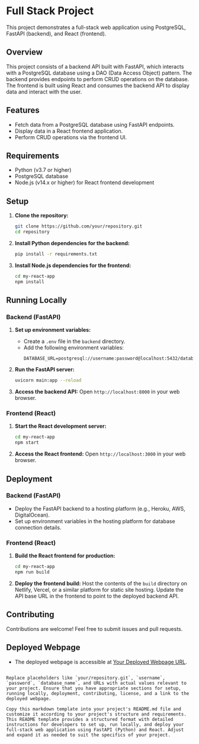 # Full Stack Project

This project demonstrates a full-stack web application using PostgreSQL, FastAPI (backend), and React (frontend).

## Overview

This project consists of a backend API built with FastAPI, which interacts with a PostgreSQL database using a DAO (Data Access Object) pattern. The backend provides endpoints to perform CRUD operations on the database. The frontend is built using React and consumes the backend API to display data and interact with the user.

## Features

- Fetch data from a PostgreSQL database using FastAPI endpoints.
- Display data in a React frontend application.
- Perform CRUD operations via the frontend UI.

## Requirements

- Python (v3.7 or higher)
- PostgreSQL database
- Node.js (v14.x or higher) for React frontend development

## Setup

1. **Clone the repository:**
   ```bash
   git clone https://github.com/your/repository.git
   cd repository


2. **Install Python dependencies for the backend:**
   ```bash
   pip install -r requirements.txt
   ```

3. **Install Node.js dependencies for the frontend:**
   ```bash
   cd my-react-app
   npm install
   ```

## Running Locally

### Backend (FastAPI)

1. **Set up environment variables:**
    - Create a `.env` file in the `backend` directory.
    - Add the following environment variables:
      ```plaintext
      DATABASE_URL=postgresql://username:password@localhost:5432/database_name
      ```

2. **Run the FastAPI server:**
   ```bash
   uvicorn main:app --reload
   ```

3. **Access the backend API:**
   Open `http://localhost:8000` in your web browser.

### Frontend (React)

1. **Start the React development server:**
   ```bash
   cd my-react-app
   npm start
   ```

2. **Access the React frontend:**
   Open `http://localhost:3000` in your web browser.

## Deployment

### Backend (FastAPI)

- Deploy the FastAPI backend to a hosting platform (e.g., Heroku, AWS, DigitalOcean).
- Set up environment variables in the hosting platform for database connection details.

### Frontend (React)

1. **Build the React frontend for production:**
   ```bash
   cd my-react-app
   npm run build
   ```

2. **Deploy the frontend build:**
   Host the contents of the `build` directory on Netlify, Vercel, or a similar platform for static site hosting.
   Update the API base URL in the frontend to point to the deployed backend API.

## Contributing

Contributions are welcome! Feel free to submit issues and pull requests.

## Deployed Webpage

- The deployed webpage is accessible at [Your Deployed Webpage URL](https://example.com).
```

Replace placeholders like `your/repository.git`, `username`, `password`, `database_name`, and URLs with actual values relevant to your project. Ensure that you have appropriate sections for setup, running locally, deployment, contributing, license, and a link to the deployed webpage.

Copy this markdown template into your project's README.md file and customize it according to your project's structure and requirements. This README template provides a structured format with detailed instructions for developers to set up, run locally, and deploy your full-stack web application using FastAPI (Python) and React. Adjust and expand it as needed to suit the specifics of your project.